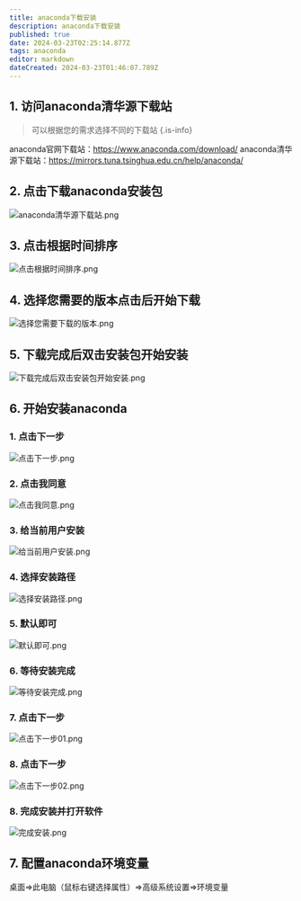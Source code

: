 ```yaml
---
title: anaconda下载安装
description: anaconda下载安装
published: true
date: 2024-03-23T02:25:14.877Z
tags: anaconda
editor: markdown
dateCreated: 2024-03-23T01:46:07.789Z
---
```


## 1. 访问anaconda清华源下载站
> 可以根据您的需求选择不同的下载站
{.is-info}

anaconda官网下载站：https://www.anaconda.com/download/
anaconda清华源下载站：https://mirrors.tuna.tsinghua.edu.cn/help/anaconda/

## 2. 点击下载anaconda安装包
![anaconda清华源下载站.png](/wiki/python/anaconda/anaconda清华源下载站.png)

## 3. 点击根据时间排序
![点击根据时间排序.png](/wiki/python/anaconda/点击根据时间排序.png)

## 4. 选择您需要的版本点击后开始下载
![选择您需要下载的版本.png](/wiki/python/anaconda/选择您需要下载的版本.png)

## 5. 下载完成后双击安装包开始安装
![下载完成后双击安装包开始安装.png](/wiki/python/anaconda/下载完成后双击安装包开始安装.png)

## 6. 开始安装anaconda

### 1. 点击下一步
![点击下一步.png](/wiki/python/anaconda/点击下一步.png)

### 2. 点击我同意
![点击我同意.png](/wiki/python/anaconda/点击我同意.png)

### 3. 给当前用户安装
![给当前用户安装.png](/wiki/python/anaconda/给当前用户安装.png)

### 4. 选择安装路径
![选择安装路径.png](/wiki/python/anaconda/选择安装路径.png)

### 5. 默认即可
![默认即可.png](/wiki/python/anaconda/默认即可.png)

### 6. 等待安装完成
![等待安装完成.png](/wiki/python/anaconda/等待安装完成.png)

### 7. 点击下一步
![点击下一步01.png](/wiki/python/anaconda/点击下一步01.png)

### 8. 点击下一步
![点击下一步02.png](/wiki/python/anaconda/点击下一步02.png)

### 8. 完成安装并打开软件
![完成安装.png](/wiki/python/anaconda/完成安装.png)

## 7. 配置anaconda环境变量
桌面=>此电脑（鼠标右键选择属性）=>高级系统设置=>环境变量





